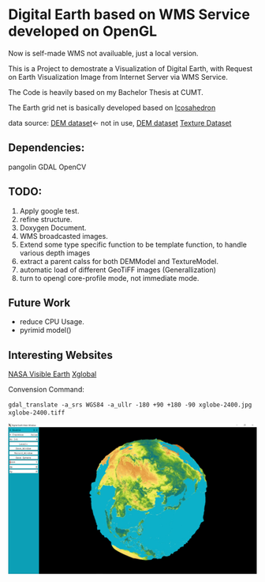 # Digital Earth based on WMS Service developed on OpenGL

Now is self-made WMS not availuable, just a local version.

This is a Project to demostrate a Visualization of Digital Earth, with Request on Earth Visualization Image from Internet Server via WMS Service.

The Code is heavily based on my Bachelor Thesis at CUMT.

The Earth grid net is basically developed based on [Icosahedron](https://en.wikipedia.org/wiki/Icosahedron)

data source:
[DEM dataset](https://asterweb.jpl.nasa.gov/gdem.asp)<- not in use, 
[DEM dataset](https://www.eea.europa.eu/data-and-maps/data/world-digital-elevation-model-etopo5)
[Texture Dataset](https://visibleearth.nasa.gov/)

## Dependencies:
pangolin
GDAL
OpenCV

## TODO: 

1. Apply google test. 
2. refine structure.
3. Doxygen Document.
4. WMS broadcasted images.
5. Extend some type specific function to be template function, to handle various depth images
6. extract a parent calss for both DEMModel and TextureModel.
7. automatic load of different GeoTiFF images (Generallization)
8. turn to opengl core-profile mode, not immediate mode. 

## Future Work
* reduce CPU Usage.
* pyrimid model()

## Interesting Websites
[NASA Visible Earth](https://visibleearth.nasa.gov)
[Xglobal](http://www.radcyberzine.com/xglobe/index.html#maps)

Convension Command:
```
gdal_translate -a_srs WGS84 -a_ullr -180 +90 +180 -90 xglobe-2400.jpg xglobe-2400.tiff
```

![Alt text](others/SnippingCapture.PNG?raw=true "Renderings")